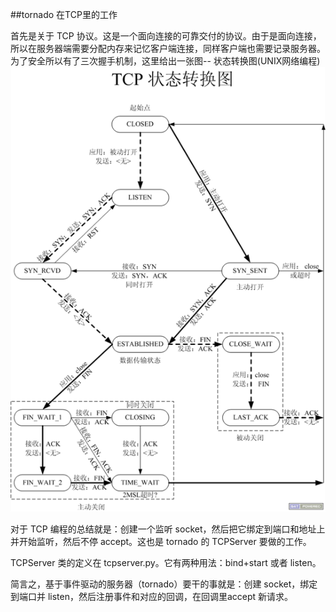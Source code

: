##tornado 在TCP里的工作

首先是关于 TCP 协议。这是一个面向连接的可靠交付的协议。由于是面向连接，所以在服务器端需要分配内存来记忆客户端连接，同样客户端也需要记录服务器。为了安全所以有了三次握手机制，这里给出一张图-- 状态转换图(UNIX网络编程)![](2013_12_06_01.png)


对于 TCP 编程的总结就是：创建一个监听 socket，然后把它绑定到端口和地址上并开始监听，然后不停 accept。这也是 tornado 的 TCPServer 要做的工作。

TCPServer 类的定义在 tcpserver.py。它有两种用法：bind+start 或者 listen。

简言之，基于事件驱动的服务器（tornado）要干的事就是：创建 socket，绑定到端口并 listen，然后注册事件和对应的回调，在回调里accept 新请求。